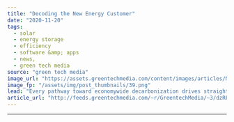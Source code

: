 ```yaml
---
title: "Decoding the New Energy Customer"
date: "2020-11-20"
tags: 
  - solar
  - energy storage
  - efficiency
  - software &amp; apps
  - news,
  - green tech media
source: "green tech media"
image_url: "https://assets.greentechmedia.com/content/images/articles/New_Energy_Customer.jpg"
image_fp: "/assets/img/post_thumbnails/39.png"
lead: "Every pathway toward economywide decarbonization drives straight through a dramatic transformation in the electricity sector. But so much of the discussion in that sector focuses on the supply side -  How fast will wind and solar displace fossil fuels? ..."
article_url: "http://feeds.greentechmedia.com/~r/GreentechMedia/~3/dzRFwRLuSqs/decoding-the-new-energy-customer"
---
```


---
